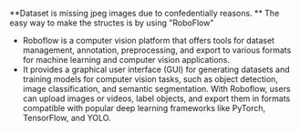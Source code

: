 **Dataset is missing jpeg images due to confedentially reasons.
** The easy way to make the structes is by using "RoboFlow"
* Roboflow is a computer vision platform that offers tools for dataset management, annotation, preprocessing, and export to various formats for machine learning and computer vision applications. 
* It provides a graphical user interface (GUI) for generating datasets and training models for computer vision tasks, such as object detection, image classification, and semantic segmentation. With Roboflow, users can upload images or videos, label objects, and export them in formats compatible with popular deep learning frameworks like PyTorch, TensorFlow, and YOLO.
